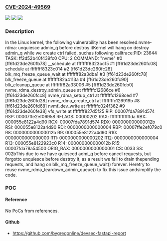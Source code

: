 ### [CVE-2024-49569](https://cve.mitre.org/cgi-bin/cvename.cgi?name=CVE-2024-49569)
![](https://img.shields.io/static/v1?label=Product&message=Linux&color=blue)
![](https://img.shields.io/static/v1?label=Version&message=958dc1d32c80566f58d18f05ef1f05bd32d172c1%3C%2005b436f3cf65c957eff86c5ea5ddfa2604b32c63%20&color=brighgreen)
![](https://img.shields.io/static/v1?label=Vulnerability&message=n%2Fa&color=brighgreen)

### Description

In the Linux kernel, the following vulnerability has been resolved:nvme-rdma: unquiesce admin_q before destroy itKernel will hang on destroy admin_q while we create ctrl failed, suchas following calltrace:PID: 23644    TASK: ff2d52b40f439fc0  CPU: 2    COMMAND: "nvme" #0 [ff61d23de260fb78] __schedule at ffffffff8323bc15 #1 [ff61d23de260fc08] schedule at ffffffff8323c014 #2 [ff61d23de260fc28] blk_mq_freeze_queue_wait at ffffffff82a3dba1 #3 [ff61d23de260fc78] blk_freeze_queue at ffffffff82a4113a #4 [ff61d23de260fc90] blk_cleanup_queue at ffffffff82a33006 #5 [ff61d23de260fcb0] nvme_rdma_destroy_admin_queue at ffffffffc12686ce #6 [ff61d23de260fcc8] nvme_rdma_setup_ctrl at ffffffffc1268ced #7 [ff61d23de260fd28] nvme_rdma_create_ctrl at ffffffffc126919b #8 [ff61d23de260fd68] nvmf_dev_write at ffffffffc024f362 #9 [ff61d23de260fe38] vfs_write at ffffffff827d5f25    RIP: 00007fda7891d574  RSP: 00007ffe2ef06958  RFLAGS: 00000202    RAX: ffffffffffffffda  RBX: 000055e8122a4d90  RCX: 00007fda7891d574    RDX: 000000000000012b  RSI: 000055e8122a4d90  RDI: 0000000000000004    RBP: 00007ffe2ef079c0   R8: 000000000000012b   R9: 000055e8122a4d90    R10: 0000000000000000  R11: 0000000000000202  R12: 0000000000000004    R13: 000055e8122923c0  R14: 000000000000012b  R15: 00007fda78a54500    ORIG_RAX: 0000000000000001  CS: 0033  SS: 002bThis due to we have quiesced admi_q before cancel requests, but forgotto unquiesce before destroy it, as a result we fail to drain thepending requests, and hang on blk_mq_freeze_queue_wait() forever. Heretry to reuse nvme_rdma_teardown_admin_queue() to fix this issue andsimplify the code.

### POC

#### Reference
No PoCs from references.

#### Github
- https://github.com/bygregonline/devsec-fastapi-report

